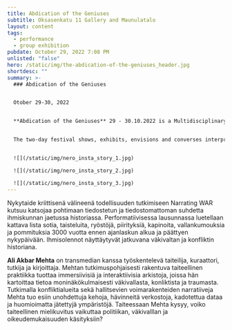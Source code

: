 ```yaml
---
title: Abdication of the Geniuses
subtitle: Oksasenkatu 11 Gallery and Maunulatalo
layout: content
tags:
  - performance
  - group exhibition
pubdate: October 29, 2022 7:08 PM
unlisted: "false"
hero: /static/img/the-abdication-of-the-geniuses_header.jpg
shortdesc: ""
summary: >-
  ### Abdication of the Geniuses 


  Otober 29-30, 2022


  **Abdication of the Geniuses** 29 - 30.10.2022 is a Multidisciplinary Art Festival held at Oksasenkatu 11 -gallery and Maunulatalo culture centre, Helsinki. 


  The two-day festival shows, exhibits, envisions and converses interpretations of contemporary life. The artist-run festival exhibits performances, dance, video art, film, sound art, and experimental music.


  ![](/static/img/nero_insta_story_1.jpg)

  ![](/static/img/nero_insta_story_2.jpg)

  ![](/static/img/nero_insta_story_3.jpg)
---
```

Nykytaide kriittisenä välineenä todellisuuden tutkimiseen Narrating WAR kutsuu katsojaa pohtimaan tiedostetun ja tiedostomattoman suhdetta ihmiskunnan jaetussa historiassa. Performatiivisessa lausunnassa luetellaan kattava lista sotia, taisteluita, ryöstöjä, piirityksiä, kapinoita, vallankumouksia ja pommituksia 3000 vuotta ennen ajanlaskun alkua ja päättyen nykypäivään. Ihmisolennot näyttäytyvät jatkuvana väkivaltan ja konfliktin historiana.

**Ali Akbar Mehta** on transmedian kanssa työskentelevä taiteilija, kuraattori, tutkija ja kirjoittaja. Mehtan tutkimuspohjaisesti rakentuva taiteellinen praktiikka tuottaa immersiivisiä ja interaktiivisia arkistoja, joissa hän kartoittaa tietoa moninäkökulmaisesti väkivallasta, konliktista ja traumasta. Tutkimalla konfliktialueita sekä hallitsevien voimarakenteiden narratiiveja Mehta tuo esiin unohdettuja kehoja, hävinneitä verkostoja, kadotettua dataa ja huomioimatta jätettyjä ympäristöjä. Taiteessaan Mehta kysyy, voiko taiteellinen mielikuvitus vaikuttaa politiikan, väkivalllan ja oikeudemukaisuuden käsityksiin?